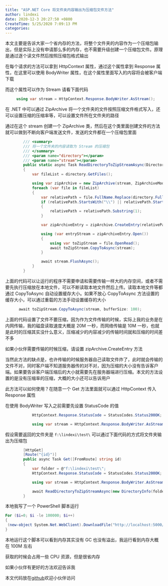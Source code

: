 ```yaml
---
title: "ASP.NET Core 将文件夹内容输出为压缩包文件方法"
author: lindexi
date: 2020-12-3 20:27:50 +0800
CreateTime: 5/25/2020 7:09:13 PM
categories: 
---
```


本文主要是告诉大家一个省内存的方法，将整个文件夹的内容作为一个压缩包输出，但是实际上没有申请那么多的内存，也不需要升级创建一个压缩包文件。原理是通过逐个读文件然后按照压缩包格式输出

<!--more-->


<!-- CreateTime:5/25/2020 7:09:13 PM -->



在每个请求的方法可以拿到 HttpContext 属性，通过这个属性拿到 Response 属性，在这里可以使用 BodyWriter 属性，在这个属性里面写入的内容将会被客户端下载

而这个属性可以作为 Stream 请看下面代码

```csharp
     using var stream = HttpContext.Response.BodyWriter.AsStream();
```

在 .NET 中可以通过 ZipArchive 将一个文件夹的文件按照压缩文件格式写入，还可以设置压缩的压缩率等，可以设置文件所在文件夹的路径

通过在这个 stream 创建一个 ZipArchive 类，然后在这个类里面创建文件的方法就可以做到不断向客户端发送文件，发送的文件都在一个压缩包里面

```csharp
        /// <summary>
        /// 将一个文件夹的内容读取为 Stream 的压缩包
        /// </summary>
        /// <param name="directory"></param>
        /// <param name="stream"></param>
        public static async Task ReadDirectoryToZipStreamAsync(DirectoryInfo directory, Stream stream)
        {
            var fileList = directory.GetFiles();

            using var zipArchive = new ZipArchive(stream, ZipArchiveMode.Create);
            foreach (var file in fileList)
            {
                var relativePath = file.FullName.Replace(directory.FullName, "");
                if (relativePath.StartsWith("\\") || relativePath.StartsWith("//"))
                {
                    relativePath = relativePath.Substring(1);
                }

                var zipArchiveEntry = zipArchive.CreateEntry(relativePath, CompressionLevel.NoCompression);

                using (var entryStream = zipArchiveEntry.Open())
                {
                    using var toZipStream = file.OpenRead();
                    await toZipStream.CopyToAsync(stream);
                }

                await stream.FlushAsync();
            }
        }
```

上面的代码可以让运行的程序不需要申请和需要传输一样大的内存空间，或者不需要先执行压缩放在本地文件，可以不断读取本地文件然后上传。读取本地文件等都通过 CopyToAsync 自动设置缓存大小。如果不放心 CopyToAsync 方法设置的缓存大小，可以通过重载的方法手动设置缓存的大小

```csharp
      await toZipStream.CopyToAsync(stream, bufferSize: 100);
```

上面的代码设置了文件不要压缩，因为作为文件传输的时候，实际上我的业务是在内网传输，我的磁盘读取速度大概是 20M 一秒，而网络传输是 10M 一秒，也就是此时的压缩其实没什么意义，压缩减少的内容减少的传输时间就和压缩的时间差不多

如果小伙伴需要传输的时候压缩，请设置 zipArchive.CreateEntry 方法

当然此方法的缺点是，也许传输的时候服务器自己读取文件炸了，此时就会传输的文件不对，同时客户端不知道服务器传的对不对，因为压缩的大小没有告诉客户端。如果要告诉客户端压缩后的大小就需要先在服务器端进行压缩。本文的方法设置的是没有压缩率的压缩，大概的大小还可以告诉用户

此方法可以如何使用？在随意一个 Get 方法里面就可以通过 HttpContext 传入 Response 属性

在使用 BodyWriter 写入之前需要先设置 StatusCode 的值

```csharp
            HttpContext.Response.StatusCode = StatusCodes.Status200OK;

            using var stream = HttpContext.Response.BodyWriter.AsStream();
```

假设需要返回的文件夹是 `f:\lindexi\test\` 可以通过下面代码的方式将文件夹输出为压缩包

```csharp
        [HttpGet]
        [Route("{id}")]
        public async Task Get([FromRoute] string id)
        {
            var folder = @"f:\lindexi\test\";
            HttpContext.Response.StatusCode = StatusCodes.Status200OK;

            using var stream = HttpContext.Response.BodyWriter.AsStream();

            await ReadDirectoryToZipStreamAsync(new DirectoryInfo(folder), stream);
        }
```

本地我写了一个 PowerShell 脚本运行

```powershell
For ($i=0; $i -le 100000; $i++) 
{
 (new-object System.Net.WebClient).DownloadFile("http://localhost:5000/File/doubi", "F:\lindexi\zip\2.zip")
} 
```

本地运行这个脚本可以看到内存其实没有 GC 也没有溢出，我运行看到内存大概在 100M 左右

获取的时候会占用一些 CPU 资源，但是很省内存

如果小伙伴有更好的方法欢迎告诉我

本文代码放在[github](https://github.com/lindexi/lindexi_gd/tree/32e2de954d92cc9fa359ae6eacd327405e156fe4/LarnaceakemLachonanafemhejal)欢迎小伙伴访问

